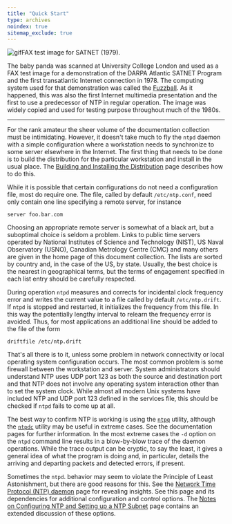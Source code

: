 ```yaml
---
title: "Quick Start"
type: archives
noindex: true 
sitemap_exclude: true
---
```


![gif](/documentation/pic/panda.gif)FAX test image for SATNET (1979).

The baby panda was scanned at University College London and used as a FAX test image for a demonstration of the DARPA Atlantic SATNET Program and the first transatlantic Internet connection in 1978. The computing system used for that demonstration was called the [Fuzzball](/reflib/papers/fuzz.pdf). As it happened, this was also the first Internet multimedia presentation and the first to use a predecessor of NTP in regular operation. The image was widely copied and used for testing purpose throughout much of the 1980s.

* * *

For the rank amateur the sheer volume of the documentation collection must be intimidating. However, it doesn't take much to fly the <code>ntpd</code> daemon with a simple configuration where a workstation needs to synchronize to some server elsewhere in the Internet. The first thing that needs to be done is to build the distribution for the particular workstation and install in the usual place. The [Building and Installing the Distribution](/documentation/4.1.0/build/) page describes how to do this.

While it is possible that certain configurations do not need a configuration file, most do require one. The file, called by default <code>/etc/ntp.conf</code>, need only contain one line specifying a remote server, for instance

`server foo.bar.com`

Choosing an appropriate remote server is somewhat of a black art, but a suboptimal choice is seldom a problem. Links to public time servers operated by National Institutes of Science and Technology (NIST), US Naval Observatory (USNO), Canadian Metrology Centre (CMC) and many others are given in the home page of this document collection. The lists are sorted by country and, in the case of the US, by state. Usually, the best choice is the nearest in geographical terms, but the terms of engagement specified in each list entry should be carefully respected.

During operation <code>ntpd</code> measures and corrects for incidental clock frequency error and writes the current value to a file called by default <code>/etc/ntp.drift</code>. If <code>ntpd</code> is stopped and restarted, it initializes the frequency from this file. In this way the potentially lengthy interval to relearn the frequency error is avoided. Thus, for most applications an additional line should be added to the file of the form

`driftfile /etc/ntp.drift`

That's all there is to it, unless some problem in network connectivity or local operating system configuration occurs. The most common problem is some firewall between the workstation and server. System administrators should understand NTP uses UDP port 123 as both the source and destination port and that NTP does not involve any operating system interaction other than to set the system clock. While almost all modern Unix systems have included NTP and UDP port 123 defined in the services file, this should be checked if <code>ntpd</code> fails to come up at all.

The best way to confirm NTP is working is using the [<code>ntpq</code>](/documentation/4.1.0/ntpq/) utility, although the [<code>ntpdc</code>](/documentation/4.1.0/ntpdc/) utility may be useful in extreme cases. See the documentation pages for further information. In the most extreme cases the <code>-d</code> option on the <code>ntpd</code> command line results in a blow-by-blow trace of the daemon operations. While the trace output can be cryptic, to say the least, it gives a general idea of what the program is doing and, in particular, details the arriving and departing packets and detected errors, if present.

Sometimes the <code>ntpd</code>. behavior may seem to violate the Principle of Least Astonishment, but there are good reasons for this. See the [Network Time Protocol (NTP) daemon](/documentation/4.1.0/ntpd/) page for revealing insights. See this page and its dependencies for additional configuration and control options. The [Notes on Configuring NTP and Setting up a NTP Subnet](/documentation/4.1.0/notes/) page contains an extended discussion of these options.